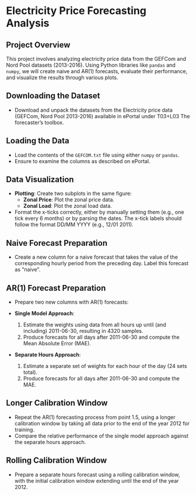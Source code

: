 # Electricity Price Forecasting Analysis

## Project Overview
This project involves analyzing electricity price data from the GEFCom and Nord Pool datasets (2013-2016). Using Python libraries like `pandas` and `numpy`, we will create naive and AR(1) forecasts, evaluate their performance, and visualize the results through various plots.

## Downloading the Dataset
- Download and unpack the datasets from the Electricity price data (GEFCom, Nord Pool 2013-2016) available in ePortal under T03+L03 The forecaster’s toolbox.

## Loading the Data
- Load the contents of the `GEFCOM.txt` file using either `numpy` or `pandas`. 
- Ensure to examine the columns as described on ePortal.

## Data Visualization
- **Plotting**: Create two subplots in the same figure:
  - **Zonal Price**: Plot the zonal price data.
  - **Zonal Load**: Plot the zonal load data.
- Format the x-ticks correctly, either by manually setting them (e.g., one tick every 6 months) or by parsing the dates. The x-tick labels should follow the format DD/MM YYYY (e.g., 12/01 2011).

## Naive Forecast Preparation
- Create a new column for a naive forecast that takes the value of the corresponding hourly period from the preceding day. Label this forecast as "naive".

## AR(1) Forecast Preparation
- Prepare two new columns with AR(1) forecasts:

- **Single Model Approach**:
  1. Estimate the weights using data from all hours up until (and including) 2011-06-30, resulting in 4320 samples.
  2. Produce forecasts for all days after 2011-06-30 and compute the Mean Absolute Error (MAE).
  
- **Separate Hours Approach**:
  1. Estimate a separate set of weights for each hour of the day (24 sets total).
  2. Produce forecasts for all days after 2011-06-30 and compute the MAE.

## Longer Calibration Window
- Repeat the AR(1) forecasting process from point 1.5, using a longer calibration window by taking all data prior to the end of the year 2012 for training. 
- Compare the relative performance of the single model approach against the separate hours approach.

## Rolling Calibration Window
- Prepare a separate hours forecast using a rolling calibration window, with the initial calibration window extending until the end of the year 2012.
